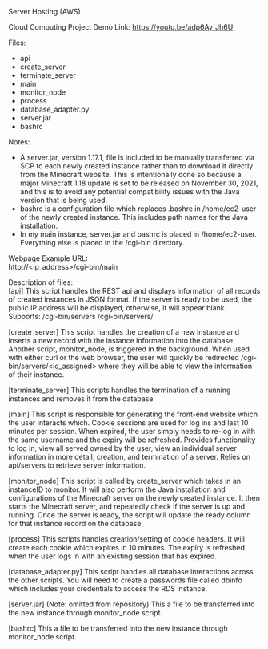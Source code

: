 Server Hosting (AWS)

Cloud Computing Project
Demo Link: https://youtu.be/adp6Ay_Jh6U  

Files:
 * api
 * create_server
 * terminate_server
 * main
 * monitor_node
 * process
 * database_adapter.py
 * server.jar
 * bashrc

Notes:  
- A server.jar, version 1.17.1, file is included to be manually transferred via SCP to each newly created instance rather than to download it directly from the Minecraft website. This is intentionally done so because a major Minecraft 1.18 update is set to be released on November 30, 2021, and this is to avoid any potential compatibility issues with the Java version that is being used.  
- bashrc is a configuration file which replaces .bashrc in /home/ec2-user of the newly created instance. This includes path names for the Java installation.  
- In my main instance, server.jar and bashrc is placed in /home/ec2-user. Everything else is placed in the /cgi-bin directory.

Webpage Example URL:  
http://<ip_address>/cgi-bin/main

Description of files:  
[api]
This script handles the REST api and displays information of all records of created instances in JSON format. If the server is ready to be used, the
public IP address will be displayed, otherwise, it will appear blank. 
Supports:
/cgi-bin/servers
/cgi-bin/servers/<id>

[create_server]
This script handles the creation of a new instance and inserts a new record with the instance information into the database. Another script, monitor_node, is triggered
in the background. When used with either curl or the web browser, the user will quickly be redirected /cgi-bin/servers/<id_assigned> where they will be able to view
the information of their instance.

[terminate_server]
This scripts handles the termination of a running instances and removes it from the database

[main]
This script is responsible for generating the front-end website which the user interacts which. Cookie sessions are used for log ins and last 10 minutes per session.
When expired, the user simply needs to re-log in with the same username and the expiry will be refreshed. Provides functionality to log in, view all served owned by
the user, view an individual server information in more detail, creation, and termination of a server. Relies on api/servers to retrieve server information.

[monitor_node]
This script is called by create_server which takes in an instanceID to monitor. It will also perform the Java installation and configurations of the Minecraft server
on the newly created instance. It then starts the Minecraft server, and repeatedly check if the server is up and running. Once the server is ready, the script will
update the ready column for that instance record on the database.

[process]
This scripts handles creation/setting of cookie headers. It will create each cookie which expires in 10 minutes. The expiry is refreshed when the user logs in with an
existing session that has expired.

[database_adapter.py]
This script handles all database interactions across the other scripts. You will need to create a passwords file called dbinfo which includes your credentials to access
the RDS instance.

[server.jar] (Note: omitted from repository)
This a file to be transferred into the new instance through monitor_node script.

[bashrc]
This a file to be transferred into the new instance through monitor_node script.
